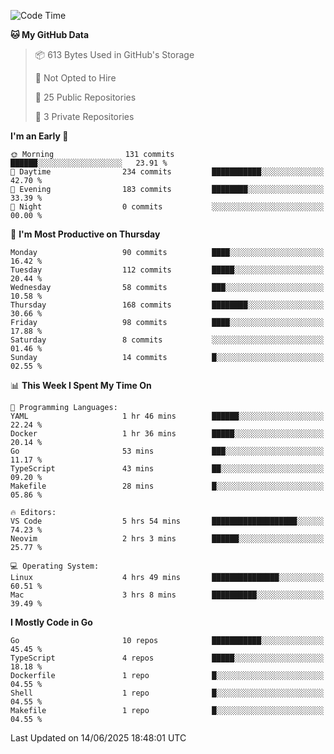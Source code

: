 <!--START_SECTION:waka-->
![Code Time](http://img.shields.io/badge/Code%20Time-1%2C268%20hrs%202%20mins-blue)

**🐱 My GitHub Data** 

> 📦 613 Bytes Used in GitHub's Storage 
 > 
> 🚫 Not Opted to Hire
 > 
> 📜 25 Public Repositories 
 > 
> 🔑 3 Private Repositories 
 > 
**I'm an Early 🐤** 

```text
🌞 Morning                131 commits         ██████░░░░░░░░░░░░░░░░░░░   23.91 % 
🌆 Daytime                234 commits         ███████████░░░░░░░░░░░░░░   42.70 % 
🌃 Evening                183 commits         ████████░░░░░░░░░░░░░░░░░   33.39 % 
🌙 Night                  0 commits           ░░░░░░░░░░░░░░░░░░░░░░░░░   00.00 % 
```
📅 **I'm Most Productive on Thursday** 

```text
Monday                   90 commits          ████░░░░░░░░░░░░░░░░░░░░░   16.42 % 
Tuesday                  112 commits         █████░░░░░░░░░░░░░░░░░░░░   20.44 % 
Wednesday                58 commits          ███░░░░░░░░░░░░░░░░░░░░░░   10.58 % 
Thursday                 168 commits         ████████░░░░░░░░░░░░░░░░░   30.66 % 
Friday                   98 commits          ████░░░░░░░░░░░░░░░░░░░░░   17.88 % 
Saturday                 8 commits           ░░░░░░░░░░░░░░░░░░░░░░░░░   01.46 % 
Sunday                   14 commits          █░░░░░░░░░░░░░░░░░░░░░░░░   02.55 % 
```


📊 **This Week I Spent My Time On** 

```text
💬 Programming Languages: 
YAML                     1 hr 46 mins        ██████░░░░░░░░░░░░░░░░░░░   22.24 % 
Docker                   1 hr 36 mins        █████░░░░░░░░░░░░░░░░░░░░   20.14 % 
Go                       53 mins             ███░░░░░░░░░░░░░░░░░░░░░░   11.17 % 
TypeScript               43 mins             ██░░░░░░░░░░░░░░░░░░░░░░░   09.20 % 
Makefile                 28 mins             █░░░░░░░░░░░░░░░░░░░░░░░░   05.86 % 

🔥 Editors: 
VS Code                  5 hrs 54 mins       ███████████████████░░░░░░   74.23 % 
Neovim                   2 hrs 3 mins        ██████░░░░░░░░░░░░░░░░░░░   25.77 % 

💻 Operating System: 
Linux                    4 hrs 49 mins       ███████████████░░░░░░░░░░   60.51 % 
Mac                      3 hrs 8 mins        ██████████░░░░░░░░░░░░░░░   39.49 % 
```

**I Mostly Code in Go** 

```text
Go                       10 repos            ███████████░░░░░░░░░░░░░░   45.45 % 
TypeScript               4 repos             █████░░░░░░░░░░░░░░░░░░░░   18.18 % 
Dockerfile               1 repo              █░░░░░░░░░░░░░░░░░░░░░░░░   04.55 % 
Shell                    1 repo              █░░░░░░░░░░░░░░░░░░░░░░░░   04.55 % 
Makefile                 1 repo              █░░░░░░░░░░░░░░░░░░░░░░░░   04.55 % 
```




 Last Updated on 14/06/2025 18:48:01 UTC
<!--END_SECTION:waka-->
